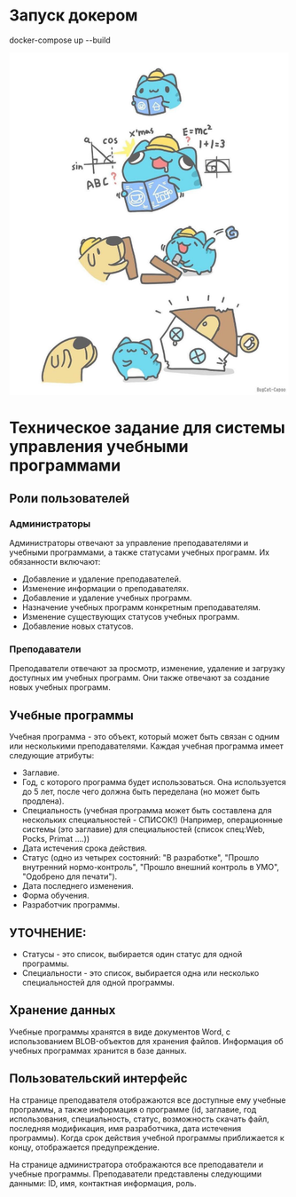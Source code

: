 # Запуск докером

docker-compose up --build

![hehe](testPicture.jpg)

# Техническое задание для системы управления учебными программами

## Роли пользователей

### Администраторы

Администраторы отвечают за управление преподавателями и учебными программами, а также статусами учебных программ. Их обязанности включают:

- Добавление и удаление преподавателей.
- Изменение информации о преподавателях.
- Добавление и удаление учебных программ.
- Назначение учебных программ конкретным преподавателям.
- Изменение существующих статусов учебных программ.
- Добавление новых статусов.

### Преподаватели

Преподаватели отвечают за просмотр, изменение, удаление и загрузку доступных им учебных программ. Они также отвечают за создание новых учебных программ.

## Учебные программы

Учебная программа - это объект, который может быть связан с одним или несколькими преподавателями. Каждая учебная программа имеет следующие атрибуты:

- Заглавие.
- Год, с которого программа будет использоваться. Она используется до 5 лет, после чего должна быть переделана (но может быть продлена).
- Специальность (учебная программа может быть составлена для нескольких специальностей - СПИСОК!) (Например, операционные системы (это заглавие) для специальностей (список спец:Web, Pocks, Primat ....))
- Дата истечения срока действия.
- Статус (одно из четырех состояний: "В разработке", "Прошло внутренний нормо-контроль", "Прошло внешний контроль в УМО", "Одобрено для печати").
- Дата последнего изменения.
- Форма обучения.
- Разработчик программы.

## УТОЧНЕНИЕ:

- Статусы - это список, выбирается один статус для одной программы.
- Специальности - это список, выбирается одна или несколько специальностей для одной программы.

## Хранение данных

Учебные программы хранятся в виде документов Word, с использованием BLOB-объектов для хранения файлов. Информация об учебных программах хранится в базе данных.

## Пользовательский интерфейс

На странице преподавателя отображаются все доступные ему учебные программы, а также информация о программе (id, заглавие, год использования, специальность, статус, возможность скачать файл, последняя модификация, имя разработчика, дата истечения программы). Когда срок действия учебной программы приближается к концу, отображается предупреждение.

На странице администратора отображаются все преподаватели и учебные программы. Преподаватели представлены следующими данными: ID, имя, контактная информация, роль.
